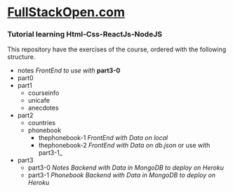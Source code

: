 # [FullStackOpen.com](https://fullstackopen.com)

### Tutorial learning Html-Css-ReactJs-NodeJS

This repository have the exercises of the course, ordered with the following structure.

- notes _FrontEnd to use with_ **part3-0**
- part0
- part1
  - courseinfo
  - unicafe
  - anecdotes
- part2
  - countries
  - phonebook
    - thephonebook-1 _FrontEnd with Data on local_
    - thephonebook-2 _FrontEnd with Data on db.json_ or use with part3-1\_
- part3
  - part3-0 _Notes Backend with Data in MongoDB to deploy on Heroku_
  - part3-1 _Phonebook Backend with Data in MongoDB to deploy on Heroku_
